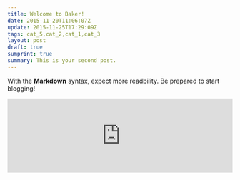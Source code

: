 ```yaml
---
title: Welcome to Baker!
date: 2015-11-20T11:06:07Z
update: 2015-11-25T17:29:09Z
tags: cat_5,cat_2,cat_1,cat_3
layout: post
draft: true
sumprint: true
summary: This is your second post.
---
```


With the **Markdown** syntax, expect more readbility. Be prepared to start blogging!

<iframe width="100%" height="166" scrolling="no" frameborder="no" src="https://w.soundcloud.com/player/?url=https%3A//api.soundcloud.com/tracks/121515363&color=ff5500"></iframe>
